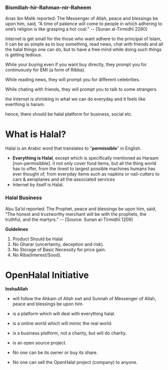 

### **Bismillah-hir-Rahman-nir-Raheem**

Anas ibn Malik reported: The Messenger of Allah, peace and blessings be upon him, said, “A time of patience will come to people in which adhering to one’s religion is like grasping a hot coal.”  -- [Sunan al-Tirmidhī 2260]

Internet is get small for the those who want adhere to the principal of Islam, it can be as simple as to buy something, read news, chat with friends and all the halal things one can do, but to have a free mind while doing such things is getting tedious.

While your buying even if you want buy directly, they prompt you for continuously for EMI (a form of Ribba).

While reading news, they will prompt you for different celebrities.

While chating with friends, they will prompt you to talk to some strangers.  

the Internet is shrinking in what we can do everyday and it feels like everthing is haram.

hence, there should be halal platform for business, social etc. 

# What is Halal?   
Halal is an Arabic word that translates to "**permissible**" in English. 
 * **Everything is Halal**, except which is specifically mentioned as Haraam [non-permisibble]. 
 it not only cover food items, but all the thing world has to offer, from the tinest to largest possible machines humans has ever thought of, from everyday items such as napkins or nail-cutters to cars & aeroplanes and all the associated services 
* Internet by itself is Halal.


### Halal Business 

Abu Sa’id reported: The Prophet, peace and blessings be upon him, said, “The honest and trustworthy merchant will be with the prophets, the truthful, and the martyrs.” -- [Source: Sunan al-Tirmidhī 1209]

**Guldelines**

1. Product Should be Halal
2. No Gharar (uncertainty, deception and risk).
3. No Storage of Basic Necessity for price gain.
4. No Riba(Interest/Sood).


# OpenHalal Initiative
**InshaAllah**
* will follow the Ahkam of Allah swt and Sunnah of Messenger of Allah, peace and blessings be upon him.
* is a platform which will deal with everything halal.
* is a online world which will mimic the real world.
* is a business platform, not a charity, but will do charity.
* is an open source project.

* No one can be its owner or buy its share.
* No one can sell the OpenHalal project (company) to anyone.



